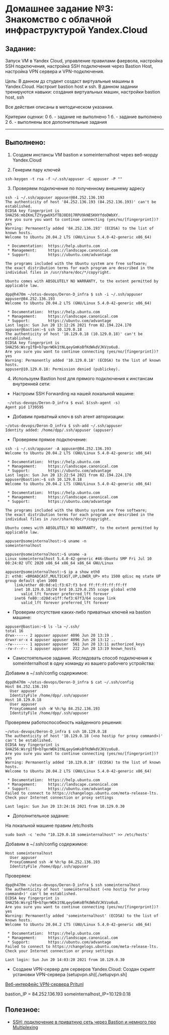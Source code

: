 # **Домашнее задание №3: Знакомство с облачной инфраструктурой Yandex.Cloud**

## **Задание:**
Запуск VM в Yandex Cloud, управление правилами фаервола, настройка SSH подключения, настройка SSH подключения через Bastion Host, настройка VPN сервера и VPN-подключения.

Цель:
В данном дз студент создаст виртуальные машины в Yandex.Cloud. Настроит bastion host и ssh. В данном задании тренируются навыки: создания виртуальных машин, настройки bastion host, ssh

Все действия описаны в методическом указании.

Критерии оценки:
0 б. - задание не выполнено 1 б. - задание выполнено 2 б. - выполнены все дополнительные задания

---

## **Выполнено:**
1. Создаем инстансы VM bastion и someinternalhost через веб-морду Yandex.Cloud

2. Генерим пару ключей
```
ssh-keygen -t rsa -f ~/.ssh/appuser -C appuser -P ""
```

3. Проверяем подключение по полученному внешнему адресу
```
ssh -i ~/.ssh/appuser appuser@84.252.136.193
The authenticity of host '84.252.136.193 (84.252.136.193)' can't be established.
ECDSA key fingerprint is SHA256:mbIKmLTZYygwUXSfTBJ8E017RPU9kNESKHYfdoDWbXY.
Are you sure you want to continue connecting (yes/no/[fingerprint])? yes
Warning: Permanently added '84.252.136.193' (ECDSA) to the list of known hosts.
Welcome to Ubuntu 20.04.2 LTS (GNU/Linux 5.4.0-42-generic x86_64)

 * Documentation:  https://help.ubuntu.com
 * Management:     https://landscape.canonical.com
 * Support:        https://ubuntu.com/advantage

The programs included with the Ubuntu system are free software;
the exact distribution terms for each program are described in the
individual files in /usr/share/doc/*/copyright.

Ubuntu comes with ABSOLUTELY NO WARRANTY, to the extent permitted by
applicable law.

dpp@h470m ~/otus-devops/Deron-D_infra $ ssh -i ~/.ssh/appuser appuser@84.252.136.193
Welcome to Ubuntu 20.04.2 LTS (GNU/Linux 5.4.0-42-generic x86_64)

 * Documentation:  https://help.ubuntu.com
 * Management:     https://landscape.canonical.com
 * Support:        https://ubuntu.com/advantage
Last login: Sun Jun 20 13:12:26 2021 from 82.194.224.170
appuser@bastion:~$ ssh 10.129.0.18
The authenticity of host '10.129.0.18 (10.129.0.18)' can't be established.
ECDSA key fingerprint is SHA256:WsrgIfB+b7qerWOk1tNLqeyGmKoBfKdWkdVJKVzo6u8.
Are you sure you want to continue connecting (yes/no/[fingerprint])? yes
Warning: Permanently added '10.129.0.18' (ECDSA) to the list of known hosts.
appuser@10.129.0.18: Permission denied (publickey).

```

4. Используем Bastion host для прямого подключения к инстансам внутренней сети:
- Настроим SSH Forwarding на нашей локальной машине:
```
 ~/otus-devops/Deron-D_infra $ eval $(ssh-agent -s)
Agent pid 1739595
```

- Добавим приватный ключ в ssh агент авторизации:
```
~/otus-devops/Deron-D_infra $ ssh-add ~/.ssh/appuser
Identity added: /home/dpp/.ssh/appuser (appuser)
```

- Проверяем прямое подключение:
```
ssh -i ~/.ssh/appuser -A appuser@84.252.136.193
Welcome to Ubuntu 20.04.2 LTS (GNU/Linux 5.4.0-42-generic x86_64)

 * Documentation:  https://help.ubuntu.com
 * Management:     https://landscape.canonical.com
 * Support:        https://ubuntu.com/advantage
Last login: Sun Jun 20 13:22:54 2021 from 82.194.224.170
appuser@bastion:~$ ssh 10.129.0.18
Welcome to Ubuntu 20.04.2 LTS (GNU/Linux 5.4.0-42-generic x86_64)

 * Documentation:  https://help.ubuntu.com
 * Management:     https://landscape.canonical.com
 * Support:        https://ubuntu.com/advantage

The programs included with the Ubuntu system are free software;
the exact distribution terms for each program are described in the
individual files in /usr/share/doc/*/copyright.

Ubuntu comes with ABSOLUTELY NO WARRANTY, to the extent permitted by
applicable law.

appuser@someinternalhost:~$ uname -n
someinternalhost

appuser@someinternalhost:~$ uname -a
Linux someinternalhost 5.4.0-42-generic #46-Ubuntu SMP Fri Jul 10 00:24:02 UTC 2020 x86_64 x86_64 x86_64 GNU/Linux

appuser@someinternalhost:~$ ip a show eth0
2: eth0: <BROADCAST,MULTICAST,UP,LOWER_UP> mtu 1500 qdisc mq state UP group default qlen 1000
    link/ether d0:0d:e1:f3:67:f3 brd ff:ff:ff:ff:ff:ff
    inet 10.129.0.18/24 brd 10.129.0.255 scope global eth0
       valid_lft forever preferred_lft forever
    inet6 fe80::d20d:e1ff:fef3:67f3/64 scope link
       valid_lft forever preferred_lft forever
```

- Проверим отсутствие каких-либо приватных ключей на bastion машине:
```
appuser@bastion:~$ ls -la ~/.ssh/
total 16
drwx------ 2 appuser appuser 4096 Jun 20 13:19 .
drwxr-xr-x 4 appuser appuser 4096 Jun 20 13:12 ..
-rw------- 1 appuser appuser  561 Jun 20 13:11 authorized_keys
-rw-r--r-- 1 appuser appuser  222 Jun 20 13:19 known_hosts
```

- Самостоятельное задание. Исследовать способ подключения к someinternalhost в одну команду из вашего рабочего устройства:

Добавим в ~/.ssh/config содержимое:
```
dpp@h470m ~/otus-devops/Deron-D_infra $ cat ~/.ssh/config
Host 84.252.136.193
  User appuser
  IdentityFile /home/dpp/.ssh/appuser
Host 10.129.0.18
  User appuser
  ProxyCommand ssh -W %h:%p 84.252.136.193
  IdentityFile /home/dpp/.ssh/appuser
```

Проверяем работоспособность найденного решения:
```
~/otus-devops/Deron-D_infra $ ssh 10.129.0.18
The authenticity of host '10.129.0.18 (<no hostip for proxy command>)' can't be established.
ECDSA key fingerprint is SHA256:WsrgIfB+b7qerWOk1tNLqeyGmKoBfKdWkdVJKVzo6u8.
Are you sure you want to continue connecting (yes/no/[fingerprint])? yes
Warning: Permanently added '10.129.0.18' (ECDSA) to the list of known hosts.
Welcome to Ubuntu 20.04.2 LTS (GNU/Linux 5.4.0-42-generic x86_64)

 * Documentation:  https://help.ubuntu.com
 * Management:     https://landscape.canonical.com
 * Support:        https://ubuntu.com/advantage
Failed to connect to https://changelogs.ubuntu.com/meta-release-lts. Check your Internet connection or proxy settings

Last login: Sun Jun 20 13:24:16 2021 from 10.129.0.30

```
- Дополнительное задание:

На локальной машине правим /etc/hosts
```
sudo bash -c 'echo "10.129.0.18 someinternalhost" >> /etc/hosts'
```

Добавим в ~/.ssh/config содержимое:
```
Host someinternalhost
  User appuser
  ProxyCommand ssh -W %h:%p 84.252.136.193
  IdentityFile /home/dpp/.ssh/appuser
```

Проверяем:
```
dpp@h470m ~/otus-devops/Deron-D_infra $ ssh someinternalhost
The authenticity of host 'someinternalhost (<no hostip for proxy command>)' can't be established.
ECDSA key fingerprint is SHA256:WsrgIfB+b7qerWOk1tNLqeyGmKoBfKdWkdVJKVzo6u8.
Are you sure you want to continue connecting (yes/no/[fingerprint])? yes
Warning: Permanently added 'someinternalhost' (ECDSA) to the list of known hosts.
Welcome to Ubuntu 20.04.2 LTS (GNU/Linux 5.4.0-42-generic x86_64)

 * Documentation:  https://help.ubuntu.com
 * Management:     https://landscape.canonical.com
 * Support:        https://ubuntu.com/advantage
Failed to connect to https://changelogs.ubuntu.com/meta-release-lts. Check your Internet connection or proxy settings

Last login: Sun Jun 20 14:03:20 2021 from 10.129.0.30
```

- Создаем VPN-сервер для серверов Yandex.Cloud:
Создан скрипт установки VPN-сервера (setupvpn.sh)[./setupvpn.sh]

[Веб-интерфейс VPN-сервера Pritunl](https://84-252-136-193.sslip.io/#dashboard)

bastion_IP = 84.252.136.193
someinternalhost_IP=10.129.0.18


## **Полезное:**
- [SSH: подключение в приватную сеть через Bastion и немного про Multiplexing](https://rtfm.co.ua/ssh-podklyuchenie-v-privatnuyu-set-cherez-bastion-i-nemnogo-pro-multiplexing/)

